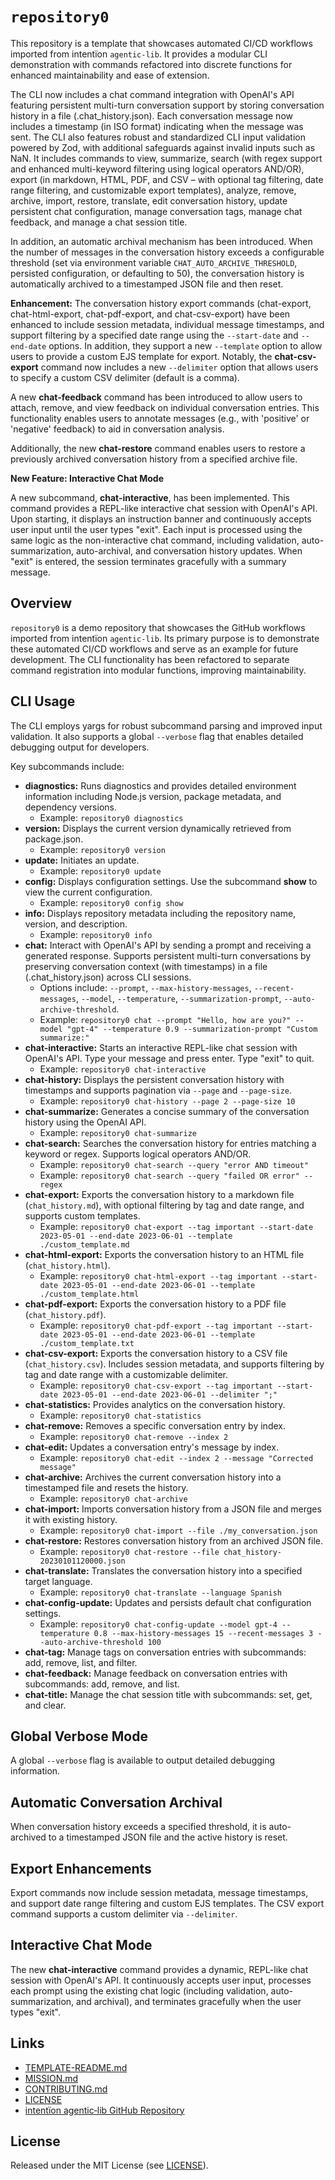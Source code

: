 # `repository0`

This repository is a template that showcases automated CI/CD workflows imported from intentïon `agentic‑lib`. It provides a modular CLI demonstration with commands refactored into discrete functions for enhanced maintainability and ease of extension.

The CLI now includes a chat command integration with OpenAI's API featuring persistent multi-turn conversation support by storing conversation history in a file (.chat_history.json). Each conversation message now includes a timestamp (in ISO format) indicating when the message was sent. The CLI also features robust and standardized CLI input validation powered by Zod, with additional safeguards against invalid inputs such as NaN. It includes commands to view, summarize, search (with regex support and enhanced multi-keyword filtering using logical operators AND/OR), export (in markdown, HTML, PDF, and CSV – with optional tag filtering, date range filtering, and customizable export templates), analyze, remove, archive, import, restore, translate, edit conversation history, update persistent chat configuration, manage conversation tags, manage chat feedback, and manage a chat session title.

In addition, an automatic archival mechanism has been introduced. When the number of messages in the conversation history exceeds a configurable threshold (set via environment variable `CHAT_AUTO_ARCHIVE_THRESHOLD`, persisted configuration, or defaulting to 50), the conversation history is automatically archived to a timestamped JSON file and then reset.

**Enhancement:** The conversation history export commands (chat-export, chat-html-export, chat-pdf-export, and chat-csv-export) have been enhanced to include session metadata, individual message timestamps, and support filtering by a specified date range using the `--start-date` and `--end-date` options. In addition, they support a new `--template` option to allow users to provide a custom EJS template for export. Notably, the **chat-csv-export** command now includes a new `--delimiter` option that allows users to specify a custom CSV delimiter (default is a comma).

A new **chat-feedback** command has been introduced to allow users to attach, remove, and view feedback on individual conversation entries. This functionality enables users to annotate messages (e.g., with 'positive' or 'negative' feedback) to aid in conversation analysis.

Additionally, the new **chat-restore** command enables users to restore a previously archived conversation history from a specified archive file.

**New Feature: Interactive Chat Mode**

A new subcommand, **chat-interactive**, has been implemented. This command provides a REPL-like interactive chat session with OpenAI's API. Upon starting, it displays an instruction banner and continuously accepts user input until the user types "exit". Each input is processed using the same logic as the non-interactive chat command, including validation, auto-summarization, auto-archival, and conversation history updates. When "exit" is entered, the session terminates gracefully with a summary message.

## Overview

`repository0` is a demo repository that showcases the GitHub workflows imported from intentïon `agentic‑lib`. Its primary purpose is to demonstrate these automated CI/CD workflows and serve as an example for future development. The CLI functionality has been refactored to separate command registration into modular functions, improving maintainability.

## CLI Usage

The CLI employs yargs for robust subcommand parsing and improved input validation. It also supports a global `--verbose` flag that enables detailed debugging output for developers.

Key subcommands include:

- **diagnostics:** Runs diagnostics and provides detailed environment information including Node.js version, package metadata, and dependency versions.
  - Example: `repository0 diagnostics`
- **version:** Displays the current version dynamically retrieved from package.json.
  - Example: `repository0 version`
- **update:** Initiates an update.
  - Example: `repository0 update`
- **config:** Displays configuration settings. Use the subcommand **show** to view the current configuration.
  - Example: `repository0 config show`
- **info:** Displays repository metadata including the repository name, version, and description.
  - Example: `repository0 info`
- **chat:** Interact with OpenAI's API by sending a prompt and receiving a generated response. Supports persistent multi-turn conversations by preserving conversation context (with timestamps) in a file (.chat_history.json) across CLI sessions.
  - Options include: `--prompt`, `--max-history-messages`, `--recent-messages`, `--model`, `--temperature`, `--summarization-prompt`, `--auto-archive-threshold`.
  - Example: `repository0 chat --prompt "Hello, how are you?" --model "gpt-4" --temperature 0.9 --summarization-prompt "Custom summarize:"`
- **chat-interactive:** Starts an interactive REPL-like chat session with OpenAI's API. Type your message and press enter. Type "exit" to quit.
  - Example: `repository0 chat-interactive`
- **chat-history:** Displays the persistent conversation history with timestamps and supports pagination via `--page` and `--page-size`.
  - Example: `repository0 chat-history --page 2 --page-size 10`
- **chat-summarize:** Generates a concise summary of the conversation history using the OpenAI API.
  - Example: `repository0 chat-summarize`
- **chat-search:** Searches the conversation history for entries matching a keyword or regex. Supports logical operators AND/OR.
  - Example: `repository0 chat-search --query "error AND timeout"`
  - Example: `repository0 chat-search --query "failed OR error" --regex`
- **chat-export:** Exports the conversation history to a markdown file (`chat_history.md`), with optional filtering by tag and date range, and supports custom templates.
  - Example: `repository0 chat-export --tag important --start-date 2023-05-01 --end-date 2023-06-01 --template ./custom_template.md`
- **chat-html-export:** Exports the conversation history to an HTML file (`chat_history.html`).
  - Example: `repository0 chat-html-export --tag important --start-date 2023-05-01 --end-date 2023-06-01 --template ./custom_template.html`
- **chat-pdf-export:** Exports the conversation history to a PDF file (`chat_history.pdf`).
  - Example: `repository0 chat-pdf-export --tag important --start-date 2023-05-01 --end-date 2023-06-01 --template ./custom_template.txt`
- **chat-csv-export:** Exports the conversation history to a CSV file (`chat_history.csv`). Includes session metadata, and supports filtering by tag and date range with a customizable delimiter.
  - Example: `repository0 chat-csv-export --tag important --start-date 2023-05-01 --end-date 2023-06-01 --delimiter ";"`
- **chat-statistics:** Provides analytics on the conversation history.
  - Example: `repository0 chat-statistics`
- **chat-remove:** Removes a specific conversation entry by index.
  - Example: `repository0 chat-remove --index 2`
- **chat-edit:** Updates a conversation entry's message by index.
  - Example: `repository0 chat-edit --index 2 --message "Corrected message"`
- **chat-archive:** Archives the current conversation history into a timestamped file and resets the history.
  - Example: `repository0 chat-archive`
- **chat-import:** Imports conversation history from a JSON file and merges it with existing history.
  - Example: `repository0 chat-import --file ./my_conversation.json`
- **chat-restore:** Restores conversation history from an archived JSON file.
  - Example: `repository0 chat-restore --file chat_history-20230101120000.json`
- **chat-translate:** Translates the conversation history into a specified target language.
  - Example: `repository0 chat-translate --language Spanish`
- **chat-config-update:** Updates and persists default chat configuration settings.
  - Example: `repository0 chat-config-update --model gpt-4 --temperature 0.8 --max-history-messages 15 --recent-messages 3 --auto-archive-threshold 100`
- **chat-tag:** Manage tags on conversation entries with subcommands: add, remove, list, and filter.
- **chat-feedback:** Manage feedback on conversation entries with subcommands: add, remove, and list.
- **chat-title:** Manage the chat session title with subcommands: set, get, and clear.

## Global Verbose Mode

A global `--verbose` flag is available to output detailed debugging information.

## Automatic Conversation Archival

When conversation history exceeds a specified threshold, it is auto-archived to a timestamped JSON file and the active history is reset.

## Export Enhancements

Export commands now include session metadata, message timestamps, and support date range filtering and custom EJS templates. The CSV export command supports a custom delimiter via `--delimiter`.

## Interactive Chat Mode

The new **chat-interactive** command provides a dynamic, REPL-like chat session with OpenAI's API. It continuously accepts user input, processes each prompt using the existing chat logic (including validation, auto-summarization, and archival), and terminates gracefully when the user types "exit".

## Links

- [TEMPLATE-README.md](https://github.com/xn-intenton-z2a/agentic-lib/blob/main/TEMPLATE-README.md)
- [MISSION.md](./MISSION.md)
- [CONTRIBUTING.md](./CONTRIBUTING.md)
- [LICENSE](./LICENSE)
- [intentïon agentic‑lib GitHub Repository](https://github.com/xn-intenton-z2a/agentic-lib)

## License

Released under the MIT License (see [LICENSE](./LICENSE)).

